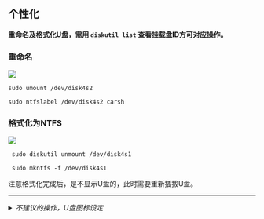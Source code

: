 ## 个性化
 
**重命名及格式化U盘，需用 `diskutil list` 查看挂载盘ID方可对应操作。**

### 重命名
 
![](https://fastly.jsdelivr.net/gh/hoochanlon/free-mac-ntfs/shashin/rename.png)
 
 
 ```shell
 sudo umount /dev/disk4s2
 ```
 
 ```shell
 sudo ntfslabel /dev/disk4s2 carsh
 ```
 
### 格式化为NTFS

![](https://fastly.jsdelivr.net/gh/hoochanlon/Free-NTFS-for-Mac/shashin/formatntfs.png)
 
```shell
 sudo diskutil unmount /dev/disk4s1
```
 
```shell
 sudo mkntfs -f /dev/disk4s1
```

注意格式化完成后，是不显示U盘的，此时需要重新插拔U盘。

---

<details><summary><i> 不建议的操作，U盘图标设定 </i></summary>

须注意：

macOS与Windows图标设置是独立的，只能在所在的对应系统显示，而且由于Mac平台下NTFS的特殊性，配置图标操作尤为有限。

**⚠️不能直接配置在`/Volumes/`根目录，图标配置不当会导致挂载功能紊乱。⚠️** 

解决办法：再安装一个同类的NTFS for Mac，只要不卸载，挂载功能紊乱，就不出继续出现。说完前面善意提醒，以下正题：

配置NTFS磁盘图标缺陷颇多，在 `/Library/Filesystems/`以包内容显示macfuse.fs，可替换对应图标。

![](https://fastly.jsdelivr.net/gh/hoochanlon/Free-NTFS-for-Mac/shashin/icon-re.png)

通过 `sudo ntfs-3g /dev/disk4s1 ~/Desktop/mnt` 挂载可出现效果，可这样挂载忽略显示了NTFS已有文件，再复制同名到U盘会报错。

附：Windows系统改写U盘图标，[保姆级教学，手把手教你修改U盘显示图标](https://baijiahao.baidu.com/s?id=1717036176555487935&wfr=spider&for=pc&searchword=ntfs-3g修改u盘图标)。

</details>
